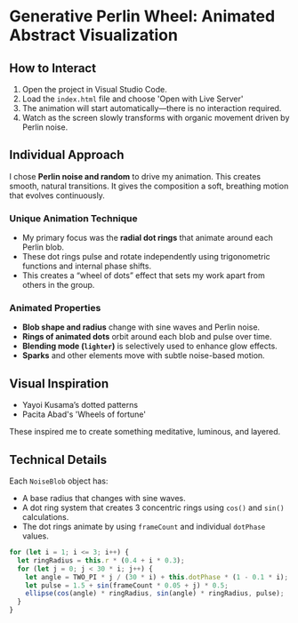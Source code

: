 # Generative Perlin Wheel: Animated Abstract Visualization

## How to Interact
1. Open the project in Visual Studio Code.
2. Load the `index.html` file and choose 'Open with Live Server'
3. The animation will start automatically—there is no interaction required.
4. Watch as the screen slowly transforms with organic movement driven by Perlin noise.

## Individual Approach

I chose **Perlin noise and random** to drive my animation. This creates smooth, natural transitions. It gives the composition a soft, breathing motion that evolves continuously.

### Unique Animation Technique

- My primary focus was the **radial dot rings** that animate around each Perlin blob.
- These dot rings pulse and rotate independently using trigonometric functions and internal phase shifts.
- This creates a “wheel of dots” effect that sets my work apart from others in the group.

### Animated Properties

- **Blob shape and radius** change with sine waves and Perlin noise.
- **Rings of animated dots** orbit around each blob and pulse over time.
- **Blending mode (`lighter`)** is selectively used to enhance glow effects.
- **Sparks** and other elements move with subtle noise-based motion.

## Visual Inspiration

- Yayoi Kusama’s dotted patterns
- Pacita Abad's 'Wheels of fortune'

These inspired me to create something meditative, luminous, and layered.

## Technical Details
Each `NoiseBlob` object has:
- A base radius that changes with sine waves.
- A dot ring system that creates 3 concentric rings using `cos()` and `sin()` calculations.
- The dot rings animate by using `frameCount` and individual `dotPhase` values.

```js
for (let i = 1; i <= 3; i++) {
  let ringRadius = this.r * (0.4 + i * 0.3);
  for (let j = 0; j < 30 * i; j++) {
    let angle = TWO_PI * j / (30 * i) + this.dotPhase * (1 - 0.1 * i);
    let pulse = 1.5 + sin(frameCount * 0.05 + j) * 0.5;
    ellipse(cos(angle) * ringRadius, sin(angle) * ringRadius, pulse);
  }
}
